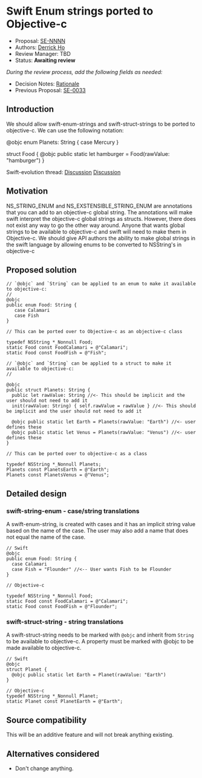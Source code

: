# Swift Enum strings ported to Objective-c

* Proposal: [SE-NNNN](NNNN-filename.md)
* Authors: [Derrick Ho](https://github.com/wh1pch81n)
* Review Manager: TBD
* Status: **Awaiting review**

*During the review process, add the following fields as needed:*

* Decision Notes: [Rationale](https://lists.swift.org/pipermail/swift-evolution/Week-of-Mon-20161114/028950.html)
* Previous Proposal: [SE-0033](0033-import-objc-constants.md)

## Introduction

We should allow swift-enum-strings and swift-struct-strings to be ported to objective-c.  We can use the following notation:

@objc enum Planets: String {
  case Mercury
}

struct Food {
  @objc public static let hamburger = Food(rawValue: "hamburger")
}

Swift-evolution thread: 
[Discussion](https://lists.swift.org/pipermail/swift-evolution/Week-of-Mon-20161114/028950.html)
[Discussion](https://lists.swift.org/pipermail/swift-evolution/Week-of-Mon-20170220/032656.html)


## Motivation

NS_STRING_ENUM and NS_EXSTENSIBLE_STRING_ENUM are annotations that you can add to an objective-c global string.
The annotations will make swift interpret the objective-c global strings as structs.  However, there does not exist 
any way to go the other way around.  Anyone that wants global strings to be available to objective-c and swift will need
to make them in Objective-c.  We should give API authors the ability to make global strings in the swift language by allowing 
enums to be converted to NSString's in objective-c


## Proposed solution

```
// `@objc` and `String` can be applied to an enum to make it available to objective-c:
//
@objc
public enum Food: String {
   case Calamari 
   case Fish
} 

// This can be ported over to Objective-c as an objective-c class

typedef NSString *_Nonnull Food;
static Food const FoodCalamari = @"Calamari";
static Food const FoodFish = @"Fish";
```

```
// `@objc` and `String` can be applied to a struct to make it available to objective-c:
//

@objc
public struct Planets: String {
  public let rawValue: String //<- This should be implicit and the user should not need to add it
  init(rawValue: String) { self.rawValue = rawValue } //<- This should be implicit and the user should not need to add it
  
  @objc public static let Earth = Planets(rawValue: "Earth") //<- user defines these
  @objc public static let Venus = Planets(rawValue: "Venus") //<- user defines these
}

// This can be ported over to objective-c as a class

typedef NSString *_Nonnull Planets;
Planets const PlanetsEarth = @"Earth";
Planets const PlanetsVenus = @"Venus";
```

## Detailed design

### swift-string-enum - case/string translations

A swift-enum-string, is created with cases and it has an implicit string value based on the name of the case.  The user may also add a name that does not equal the name of the case.

```
// Swift
@objc
public enum Food: String {
  case Calamari 
  case Fish = "Flounder" //<-- User wants Fish to be Flounder
} 

// Objective-c

typedef NSString *_Nonnull Food;
static Food const FoodCalamari = @"Calamari";
static Food const FoodFish = @"Flounder";
```

### swift-struct-string - string translations

A swift-struct-string needs to be marked with `@objc` and inherit from `String` to be available to objective-c.  A property must be marked with @objc to be made available to objective-c.

```
// Swift
@objc
struct Planet {
  @objc public static let Earth = Planet(rawValue: "Earth")
}

// Objective-c
typedef NSString *_Nonnull Planet;
static Planet const PlanetEarth = @"Earth";
```

## Source compatibility

This will be an additive feature and will not break anything existing.

## Alternatives considered

- Don't change anything.

